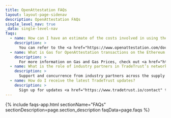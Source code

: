 ```yaml
---
title: OpenAttestation FAQs
layout: layout-page-sidenav
description: OpenAttestation FAQs
single_level_nav: true
_data: single-level-nav
faqs:
  - name: How can I have an estimate of the costs involved in using the Ethereum smart contracts for OpenAttestation? 
    description: >
      You can refer to the <a href="https://www.openattestation.com/docs/docs-section/appendix/contract-costs/" target="_blank">OpenAttestation Contract Costs page</a> for a breakdown of the estimates.
  - name: What is Gas for OpenAttestation transactions on the Ethereum network? 
    description: >
      For more information on Gas and Gas Prices, check out <a href="https://ethereum.stackexchange.com/questions/3/what-is-meant-by-the-term-gas" target="_blank">this article</a>.
  - name: What is the role of industry partners in TradeTrust’s network?
    description: >
      Support and concurrence from industry partners across the supply chain is needed as trading transactions involves multiple stakeholders. 
  - name: How do I receive the latest TradeTrust updates?
    description: >
      Sign up for updates <a href="https://www.tradetrust.io/contact" target="_blank">here</a>
---
```


{% include faqs-app.html sectionName="FAQs" sectionDescription=page.section_description faqData=page.faqs %}
